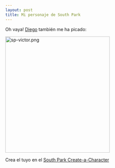 ```yaml
---
layout: post
title: Mi personaje de South Park
---
```


Oh vaya! <a href="http://www.minid.net/archivos/categorias/curiosidades/south_park_studio.php">Diego</a> también me ha picado:

<img alt="sp-victor.png" src="http://www.principia.info/imagenes/alt/sp-victor.png" width="328" height="365" border="0" />

Crea el tuyo en el <a href="http://images.southparkstudios.com/games/create/index.html">South Park  Create-a-Character</a>
